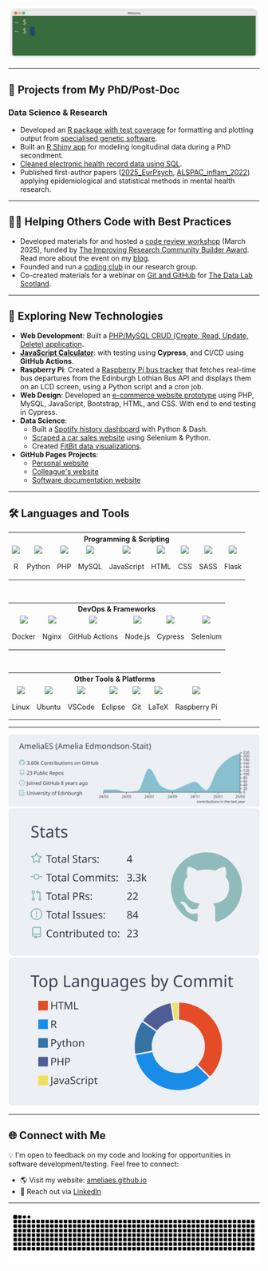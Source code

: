 <div align="center">
  <img src="images/hello.gif">
</div>  

---

## 🚀 Projects from My PhD/Post-Doc
### **Data Science & Research**
- Developed an [R package with test coverage](https://github.com/AmeliaES/susiexR) for formatting and plotting output from [specialised genetic software](https://github.com/getian107/SuSiEx).
- Built an [R Shiny app](https://github.com/TIDAL-modelling/TIDAL) for modeling longitudinal data during a PhD secondment.
- [Cleaned electronic health record data using SQL](https://github.com/AmeliaES/SAIL).
- Published first-author papers ([2025_EurPsych](https://github.com/AmeliaES/2025_EurPsych), [ALSPAC_inflam_2022](https://github.com/AmeliaES/ALSPAC_inflam_2022)) applying epidemiological and statistical methods in mental health research.

---

## 👩‍🏫 Helping Others Code with Best Practices
- Developed materials for and hosted a [code review workshop](https://github.com/AmeliaES/code-review-workshop) (March 2025), funded by [The Improving Research Community Builder Award](https://www.orben.group/improving-research-community-builder-award). Read more about the event on my [blog](https://ameliaes.github.io/code-review/).
- Founded and run a [coding club](https://github.com/ccbs-stradl/coding_club/tree/main) in our research group.
- Co-created materials for a webinar on [Git and GitHub](https://github.com/TheDataLabScotland/tdl-academy-git-intro) for [The Data Lab Scotland](https://thedatalab.com/).

---

## 🌱 Exploring New Technologies
- **Web Development**: Built a [PHP/MySQL CRUD (Create, Read, Update, Delete) application](https://github.com/AmeliaES/eCommerce-admin-panel).
- [**JavaScript Calculator**](https://github.com/AmeliaES/javaScriptCalculator/): with testing using **Cypress**, and CI/CD using **GitHub Actions**.
- **Raspberry Pi**: Created a [Raspberry Pi bus tracker](https://github.com/AmeliaES/raspberry-pi-bus-tracker) that fetches real-time bus departures from the Edinburgh Lothian Bus API and displays them on an LCD screen, using a Python script and a cron job.
- **Web Design**: Developed an [e-commerce website prototype](https://github.com/AmeliaES/CodeSpace-Portfolio) using PHP, MySQL, JavaScript, Bootstrap, HTML, and CSS. With end to end testing in Cypress.
- **Data Science**:
  - Built a [Spotify history dashboard](https://github.com/AmeliaES/spotify_dashboard) with Python & Dash.
  - [Scraped a car sales website](https://github.com/AmeliaES/cars) using Selenium & Python.
  - Created [FitBit data visualizations](https://github.com/AmeliaES/fitbitr).
- **GitHub Pages Projects**:
  - [Personal website](https://github.com/AmeliaES/ameliaes.github.io)
  - [Colleague's website](https://github.com/Life-Epi-Psych/Life-Epi-Psych.github.io)
  - [Software documentation website](https://github.com/TIDAL-modelling/TIDAL-modelling.github.io)

---

## 🛠️ Languages and Tools

<table align="center">
  <tr>
    <th colspan="9" style="text-align: center;">Programming & Scripting</th>
  </tr>
  <tr>
    <td align="center">
      <img src="https://skillicons.dev/icons?i=r" />
      <p>R</p>
    </td>
    <td align="center">
      <img src="https://skillicons.dev/icons?i=py" />
      <p>Python</p>
    </td>
    <td align="center">
      <img src="https://skillicons.dev/icons?i=php" />
      <p>PHP</p>
    </td>
    <td align="center">
      <img src="https://skillicons.dev/icons?i=mysql" />
      <p>MySQL</p>
    </td>
    <td align="center">
      <img src="https://skillicons.dev/icons?i=js" />
      <p>JavaScript</p>
    </td>
    <td align="center">
      <img src="https://skillicons.dev/icons?i=html" />
      <p>HTML</p>
    </td>
    <td align="center">
      <img src="https://skillicons.dev/icons?i=css" />
      <p>CSS</p>
    </td>
    <td align="center">
      <img src="https://skillicons.dev/icons?i=sass" />
      <p>SASS</p>
    </td>
    <td align="center">
      <img src="https://skillicons.dev/icons?i=flask" />
      <p>Flask</p>
    </td>
  </tr>
</table>

<br>

<table align="center">
  <tr>
    <th colspan="7" style="text-align: center;">DevOps & Frameworks</th>
  </tr>
  <tr>
    <td align="center">
      <img src="https://skillicons.dev/icons?i=docker" />
      <p>Docker</p>
    </td>
    <td align="center">
      <img src="https://skillicons.dev/icons?i=nginx" />
      <p>Nginx</p>
    </td>
    <td align="center">
      <img src="https://skillicons.dev/icons?i=githubactions" />
      <p>GitHub Actions</p>
    </td>
    <td align="center">
      <img src="https://skillicons.dev/icons?i=nodejs" />
      <p>Node.js</p>
    </td>
    <td align="center">
      <img src="https://skillicons.dev/icons?i=cypress" />
      <p>Cypress</p>
    </td>
    <td align="center">
      <img src="https://skillicons.dev/icons?i=selenium" />
      <p>Selenium</p>
    </td>
  </tr>
</table>

<br>

<table align="center">
  <tr>
    <th colspan="7" style="text-align: center;">Other Tools & Platforms</th>
  </tr>
  <tr>
    <td align="center">
      <img src="https://skillicons.dev/icons?i=linux" />
      <p>Linux</p>
    </td>
    <td align="center">
      <img src="https://skillicons.dev/icons?i=ubuntu" />
      <p>Ubuntu</p>
    </td>
    <td align="center">
      <img src="https://skillicons.dev/icons?i=vscode" />
      <p>VSCode</p>
    </td>
    <td align="center">
      <img src="https://skillicons.dev/icons?i=eclipse" />
      <p>Eclipse</p>
    </td>
    <td align="center">
      <img src="https://skillicons.dev/icons?i=git" />
      <p>Git</p>
    </td>
    <td align="center">
      <img src="https://skillicons.dev/icons?i=latex" />
      <p>LaTeX</p>
    </td>
    <td align="center">
      <img src="https://skillicons.dev/icons?i=raspberrypi" />
      <p>Raspberry Pi</p>
    </td>
  </tr>
</table>


---

<div align="center">
<img src="https://raw.githubusercontent.com/AmeliaES/AmeliaES/main/profile-summary-card-output/nord_bright/0-profile-details.svg">
<img src="https://raw.githubusercontent.com/AmeliaES/AmeliaES/main/profile-summary-card-output/nord_bright/3-stats.svg">
<img src="https://raw.githubusercontent.com/AmeliaES/AmeliaES/main/profile-summary-card-output/nord_bright/2-most-commit-language.svg">
</div>

---

## 🌐 Connect with Me
💡 I'm open to feedback on my code and looking for opportunities in software development/testing. Feel free to connect:
- 🌎 Visit my website: [ameliaes.github.io](https://ameliaes.github.io)
- 💼 Reach out via [LinkedIn](https://www.linkedin.com/in/ameliaes/)

---

<div align=center>
  <picture>
    <source media="(prefers-color-scheme: dark)" srcset="https://raw.githubusercontent.com/ameliaes/ameliaes/output/github-contribution-grid-snake-dark.svg" />
    <source media="(prefers-color-scheme: light)" srcset="https://raw.githubusercontent.com/ameliaes/ameliaes/output/github-contribution-grid-snake.svg" />
    <img alt="github-snake" src="https://raw.githubusercontent.com/ameliaes/ameliaes/output/github-contribution-grid-snake.svg" />
  </picture>
</div>

